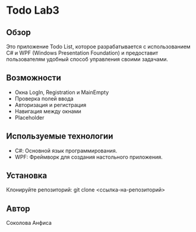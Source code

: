 # Todo Lab3
## Обзор
Это приложение Todo List, которое разрабатывается с использованием C# и WPF (Windows Presentation Foundation) и предоставит пользователям удобный способ управления своими задачами.
## Возможности
- Окна LogIn,  Registration и MainEmpty
- Проверка полей ввода
- Авторизация и регистрация
- Навигация между окнами
- Placeholder
## Используемые технологии
- C#: Основной язык программирования.
- WPF: Фреймворк для создания настольного приложения.
## Установка
Клонируйте репозиторий: git clone <ссылка-на-репозиторий>
## Автор
Соколова Анфиса
